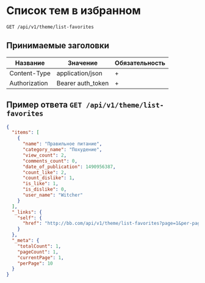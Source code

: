 Список тем в избранном
==============================

`GET /api/v1/theme/list-favorites`

## Принимаемые заголовки

| Название           | Значение             | Обязательность |
|--------------------|----------------------|----------------|
| Content-Type       | application/json     | +              |
| Authorization      | Bearer auth_token    | +              |


Пример ответа `GET /api/v1/theme/list-favorites`
-----------------------------------------------------------

```json
{
  "items": [
    {
      "name": "Правильное питание",
      "category_name": "Похудение",
      "view_count": 2,
      "comments_count": 0,
      "date_of_publication": 1490956387,
      "count_like": 2,
      "count_dislike": 1,
      "is_like": 1,
      "is_dislike": 0,
      "user_name": "Witcher"
    }
  ],
  "_links": {
    "self": {
      "href": "http://bb.com/api/v1/theme/list-favorites?page=1&per-page=10"
    }
  },
  "_meta": {
    "totalCount": 1,
    "pageCount": 1,
    "currentPage": 1,
    "perPage": 10
  }
}
```